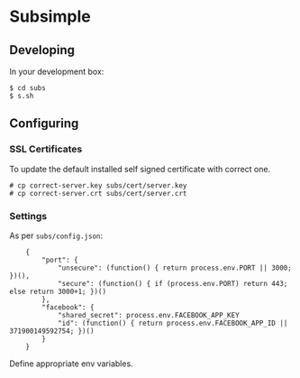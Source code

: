 # Subsimple

## Developing

In your development box:
  
    $ cd subs
    $ s.sh
  
## Configuring

### SSL Certificates

To update the default installed self signed certificate with correct one.

    # cp correct-server.key subs/cert/server.key
    # cp correct-server.crt subs/cert/server.crt    

### Settings

As per `subs/config.json`:

		{
			"port": {
				"unsecure": (function() { return process.env.PORT || 3000; })(),
				"secure": (function() { if (process.env.PORT) return 443; else return 3000+1; })()
			},
			"facebook": {
				"shared_secret": process.env.FACEBOOK_APP_KEY
				"id": (function() { return process.env.FACEBOOK_APP_ID || 371900149592754; })()
			}
		}

Define appropriate env variables.